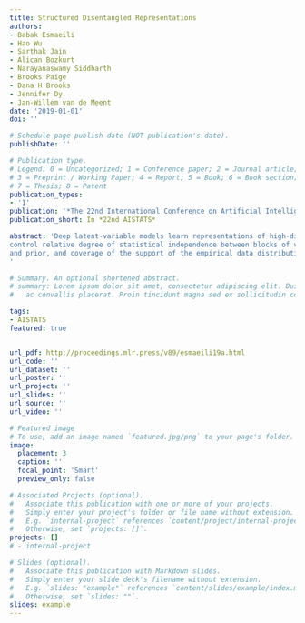 ```yaml
---
title: Structured Disentangled Representations
authors:
- Babak Esmaeili
- Hao Wu
- Sarthak Jain
- Alican Bozkurt
- Narayanaswamy Siddharth
- Brooks Paige
- Dana H Brooks
- Jennifer Dy
- Jan-Willem van de Meent
date: '2019-01-01'
doi: ''

# Schedule page publish date (NOT publication's date).
publishDate: ''

# Publication type.
# Legend: 0 = Uncategorized; 1 = Conference paper; 2 = Journal article;
# 3 = Preprint / Working Paper; 4 = Report; 5 = Book; 6 = Book section;
# 7 = Thesis; 8 = Patent
publication_types:
- '1'
publication: '*The 22nd International Conference on Artificial Intelligence and Statistics*'
publication_short: In *22nd AISTATS*

abstract: 'Deep latent-variable models learn representations of high-dimensional data in an unsupervised manner. A number of recent efforts have focused on learning representations that disentangle statistically independent axes of variation by introducing modifications to the standard objective function. These approaches generally assume a simple diagonal Gaussian prior and as a result are not able to reliably disentangle discrete factors of variation. We propose a two-level hierarchical objective to
control relative degree of statistical independence between blocks of variables and individual variables within blocks. We derive this objective as a generalization of the evidence lower bound, which allows us to explicitly represent the trade-offs between mutual information between data and representation, KL divergence between representation
and prior, and coverage of the support of the empirical data distribution. Experiments on a variety of datasets demonstrate that our objective can not only disentangle discrete variables, but that doing so also improves disentanglement of other variables and, importantly, generalization even to unseen combinations of factors.
'

# Summary. An optional shortened abstract.
# summary: Lorem ipsum dolor sit amet, consectetur adipiscing elit. Duis posuere tellus
#   ac convallis placerat. Proin tincidunt magna sed ex sollicitudin condimentum.

tags:
- AISTATS
featured: true


url_pdf: http://proceedings.mlr.press/v89/esmaeili19a.html
url_code: ''
url_dataset: ''
url_poster: ''
url_project: ''
url_slides: ''
url_source: ''
url_video: ''

# Featured image
# To use, add an image named `featured.jpg/png` to your page's folder. 
image:
  placement: 3
  caption: ''
  focal_point: 'Smart'
  preview_only: false

# Associated Projects (optional).
#   Associate this publication with one or more of your projects.
#   Simply enter your project's folder or file name without extension.
#   E.g. `internal-project` references `content/project/internal-project/index.md`.
#   Otherwise, set `projects: []`.
projects: []
# - internal-project

# Slides (optional).
#   Associate this publication with Markdown slides.
#   Simply enter your slide deck's filename without extension.
#   E.g. `slides: "example"` references `content/slides/example/index.md`.
#   Otherwise, set `slides: ""`.
slides: example
---
```

